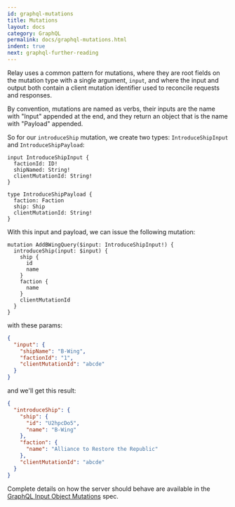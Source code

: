 ```yaml
---
id: graphql-mutations
title: Mutations
layout: docs
category: GraphQL
permalink: docs/graphql-mutations.html
indent: true
next: graphql-further-reading
---
```


Relay uses a common pattern for mutations, where they are root fields on the
mutation type with a single argument, `input`, and where the input and output
both contain a client mutation identifier used to reconcile requests and
responses.

By convention, mutations are named as verbs, their inputs are the name with
"Input" appended at the end, and they return an object that is the name with
"Payload" appended.

So for our `introduceShip` mutation, we create two types: `IntroduceShipInput`
and `IntroduceShipPayload`:

```
input IntroduceShipInput {
  factionId: ID!
  shipNamed: String!
  clientMutationId: String!
}

type IntroduceShipPayload {
  faction: Faction
  ship: Ship
  clientMutationId: String!
}
```

With this input and payload, we can issue the following mutation:

```
mutation AddBWingQuery($input: IntroduceShipInput!) {
  introduceShip(input: $input) {
    ship {
      id
      name
    }
    faction {
      name
    }
    clientMutationId
  }
}
```

with these params:

```json
{
  "input": {
    "shipName": "B-Wing",
    "factionId": "1",
    "clientMutationId": "abcde"
  }
}
```

and we'll get this result:

```json
{
  "introduceShip": {
    "ship": {
      "id": "U2hpcDo5",
      "name": "B-Wing"
    },
    "faction": {
      "name": "Alliance to Restore the Republic"
    },
    "clientMutationId": "abcde"
  }
}
```

Complete details on how the server should behave are
available in the [GraphQL Input Object Mutations](../graphql/mutations.htm)
spec.

